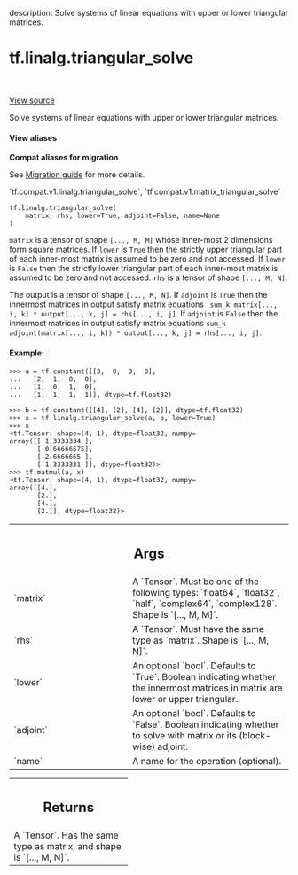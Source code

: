 description: Solve systems of linear equations with upper or lower triangular matrices.

<div itemscope itemtype="http://developers.google.com/ReferenceObject">
<meta itemprop="name" content="tf.linalg.triangular_solve" />
<meta itemprop="path" content="Stable" />
</div>

# tf.linalg.triangular_solve

<!-- Insert buttons and diff -->

<table class="tfo-notebook-buttons tfo-api nocontent" align="left">

</table>

<a target="_blank" class="external" href="/code/stable/tensorflow/python/ops/linalg_ops.py">View source</a>



Solve systems of linear equations with upper or lower triangular matrices.


<section class="expandable">
  <h4 class="showalways">View aliases</h4>
  <p>
<b>Compat aliases for migration</b>
<p>See
<a href="https://www.tensorflow.org/guide/migrate">Migration guide</a> for
more details.</p>
<p>`tf.compat.v1.linalg.triangular_solve`, `tf.compat.v1.matrix_triangular_solve`</p>
</p>
</section>

<pre class="devsite-click-to-copy prettyprint lang-py tfo-signature-link">
<code>tf.linalg.triangular_solve(
    matrix, rhs, lower=True, adjoint=False, name=None
)
</code></pre>



<!-- Placeholder for "Used in" -->

`matrix` is a tensor of shape `[..., M, M]` whose inner-most 2 dimensions form
square matrices. If `lower` is `True` then the strictly upper triangular part
of each inner-most matrix is assumed to be zero and not accessed. If `lower`
is `False` then the strictly lower triangular part of each inner-most matrix
is assumed to be zero and not accessed. `rhs` is a tensor of shape
`[..., M, N]`.

The output is a tensor of shape `[..., M, N]`. If `adjoint` is `True` then the
innermost matrices in output satisfy matrix equations `
sum_k matrix[..., i, k] * output[..., k, j] = rhs[..., i, j]`.
If `adjoint` is `False` then the
innermost matrices in output satisfy matrix equations
`sum_k adjoint(matrix[..., i, k]) * output[..., k, j] = rhs[..., i, j]`.

#### Example:



```
>>> a = tf.constant([[3,  0,  0,  0],
...   [2,  1,  0,  0],
...   [1,  0,  1,  0],
...   [1,  1,  1,  1]], dtype=tf.float32)
```

```
>>> b = tf.constant([[4], [2], [4], [2]], dtype=tf.float32)
>>> x = tf.linalg.triangular_solve(a, b, lower=True)
>>> x
<tf.Tensor: shape=(4, 1), dtype=float32, numpy=
array([[ 1.3333334 ],
       [-0.66666675],
       [ 2.6666665 ],
       [-1.3333331 ]], dtype=float32)>
>>> tf.matmul(a, x)
<tf.Tensor: shape=(4, 1), dtype=float32, numpy=
array([[4.],
       [2.],
       [4.],
       [2.]], dtype=float32)>
```

<!-- Tabular view -->
 <table class="responsive fixed orange">
<colgroup><col width="214px"><col></colgroup>
<tr><th colspan="2"><h2 class="add-link">Args</h2></th></tr>

<tr>
<td>
`matrix`<a id="matrix"></a>
</td>
<td>
A `Tensor`. Must be one of the following types: `float64`,
`float32`, `half`, `complex64`, `complex128`. Shape is `[..., M, M]`.
</td>
</tr><tr>
<td>
`rhs`<a id="rhs"></a>
</td>
<td>
A `Tensor`. Must have the same type as `matrix`. Shape is `[..., M,
N]`.
</td>
</tr><tr>
<td>
`lower`<a id="lower"></a>
</td>
<td>
An optional `bool`. Defaults to `True`. Boolean indicating whether
the innermost matrices in matrix are lower or upper triangular.
</td>
</tr><tr>
<td>
`adjoint`<a id="adjoint"></a>
</td>
<td>
An optional `bool`. Defaults to `False`. Boolean indicating whether
to solve with matrix or its (block-wise) adjoint.
</td>
</tr><tr>
<td>
`name`<a id="name"></a>
</td>
<td>
A name for the operation (optional).
</td>
</tr>
</table>



<!-- Tabular view -->
 <table class="responsive fixed orange">
<colgroup><col width="214px"><col></colgroup>
<tr><th colspan="2"><h2 class="add-link">Returns</h2></th></tr>
<tr class="alt">
<td colspan="2">
A `Tensor`. Has the same type as matrix, and shape is `[..., M, N]`.
</td>
</tr>

</table>

